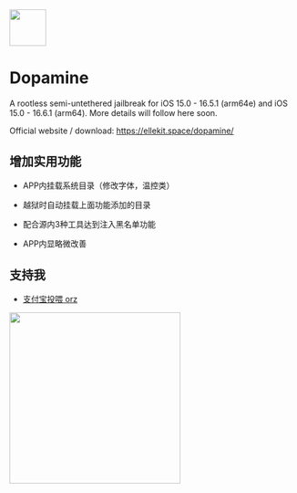 <img src="https://github.com/opa334/Dopamine/assets/52459150/ed04dd3e-d879-456d-9aa3-d4ed44819c7e" width="64" />

# Dopamine

A rootless semi-untethered jailbreak for iOS 15.0 - 16.5.1 (arm64e) and iOS 15.0 - 16.6.1 (arm64). More details will follow here soon.

Official website / download: https://ellekit.space/dopamine/



## 增加实用功能

 - APP内挂载系统目录（修改字体，温控类）

 - 越狱时自动挂载上面功能添加的目录

 - 配合源内3种工具达到注入黑名单功能

 - APP内显略微改善




## 支持我

 - [支付宝投喂 orz](https://002599.xyz/touwei)

<img src="https://002599.xyz/touwei.png" width="300" />
